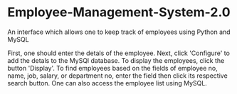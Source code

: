 # Employee-Management-System-2.0
An interface which allows one to keep track of employees using Python and MySQL 

First, one should enter the detals of the employee. 
Next, click 'Configure' to add the detals to the MySQl database. 
To display the employees, click the button 'Display'. 
To find employees based on the fields of employee no, name, job, salary, or department no, enter the field then click its respective search button. 
One can also access the employee list using MySQL. 
